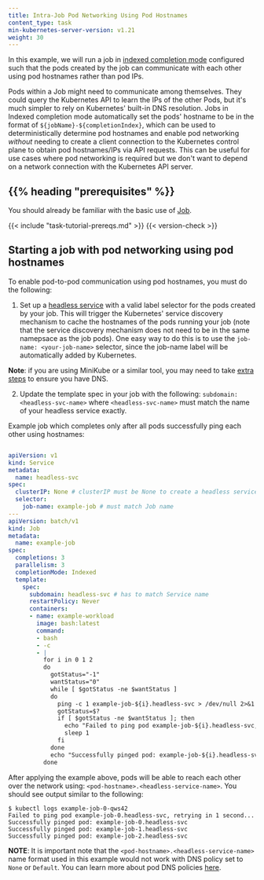 ```yaml
---
title: Intra-Job Pod Networking Using Pod Hostnames
content_type: task
min-kubernetes-server-version: v1.21
weight: 30
---
```


<!-- overview -->

In this example, we will run a job in [indexed completion mode](https://kubernetes.io/blog/2021/04/19/introducing-indexed-jobs/) configured such that
the pods created by the job can communicate with each other using pod hostnames rather than pod IPs.

Pods within a Job might need to communicate among themselves. They could query the Kubernetes API
to learn the IPs of the other Pods, but it's much simpler to rely on Kubernetes' built-in DNS resolution.
Jobs in Indexed completion mode automatically set the pods' hostname to be in the format of
`${jobName}-${completionIndex}`, which can be used to deterministically determine
pod hostnames and enable pod networking *without* needing to create a client connection to
the Kubernetes control plane to obtain pod hostnames/IPs via API requests. This can be useful
for use cases where pod networking is required but we don't want to depend on a network 
connection with the Kubernetes API server.

## {{% heading "prerequisites" %}}

You should already be familiar with the basic use of [Job](/docs/concepts/workloads/controllers/job/).

{{< include "task-tutorial-prereqs.md" >}} {{< version-check >}}


<!-- steps -->

## Starting a job with pod networking using pod hostnames

To enable pod-to-pod communication using pod hostnames, you must do the following:

1. Set up a [headless service](https://kubernetes.io/docs/concepts/services-networking/service/#headless-services)
with a valid label selector for the pods created by your job. This will trigger the 
Kubernetes' service discovery mechanism to cache the hostnames of 
the pods running your job (note that the service discovery mechanism does not need to be 
in the same namepsace as the job pods). One easy way to do this is to use the `job-name: <your-job-name>`
selector, since the job-name label will be automatically added by Kubernetes. 

**Note**: if you are using MiniKube or a similar tool, you may need to take [extra steps](https://minikube.sigs.k8s.io/docs/handbook/addons/ingress-dns/) to ensure you have DNS.

2. Update the template spec in your job with the following: `subdomain: <headless-svc-name>`
   where `<headless-svc-name>` must match the name of your headless service
   exactly. 

Example job which completes only after all pods successfully ping each other using hostnames:

```yaml

apiVersion: v1
kind: Service
metadata:
  name: headless-svc
spec:
  clusterIP: None # clusterIP must be None to create a headless service
  selector:
    job-name: example-job # must match Job name
---
apiVersion: batch/v1
kind: Job
metadata:
  name: example-job
spec:
  completions: 3
  parallelism: 3
  completionMode: Indexed
  template:
    spec:
      subdomain: headless-svc # has to match Service name
      restartPolicy: Never
      containers:
      - name: example-workload
        image: bash:latest
        command:
        - bash
        - -c
        - |
          for i in 0 1 2
          do
            gotStatus="-1"
            wantStatus="0"             
            while [ $gotStatus -ne $wantStatus ]
            do                                       
              ping -c 1 example-job-${i}.headless-svc > /dev/null 2>&1
              gotStatus=$?                
              if [ $gotStatus -ne $wantStatus ]; then
                echo "Failed to ping pod example-job-${i}.headless-svc, retrying in 1 second..."
                sleep 1
              fi
            done                                                         
            echo "Successfully pinged pod: example-job-${i}.headless-svc"
          done
```

After applying the example above, pods will be able to reach each other over the network
using: `<pod-hostname>.<headless-service-name>`. You should see output similar to the following:
```
$ kubectl logs example-job-0-qws42
Failed to ping pod example-job-0.headless-svc, retrying in 1 second...
Successfully pinged pod: example-job-0.headless-svc
Successfully pinged pod: example-job-1.headless-svc
Successfully pinged pod: example-job-2.headless-svc
```
**NOTE**: It is important note that the `<pod-hostname>.<headless-service-name>` name format used
in this example would not work with DNS policy set to `None` or `Default`. You can learn more about pod
DNS policies [here](https://kubernetes.io/docs/concepts/services-networking/dns-pod-service/#pod-s-dns-policy).
